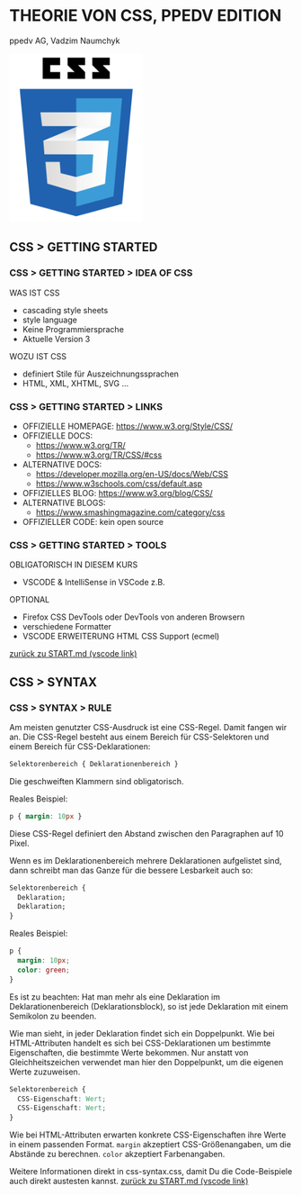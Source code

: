 # THEORIE VON CSS, PPEDV EDITION

ppedv AG, Vadzim Naumchyk

<img src="css-images/css-logo.png" alt="css-logo" height="300"/>

<!-- 
IDEEN
http://bennettfeely.com/clippy/ clip-path
http://www.spritecow.com/

PFLEGEN DIESER FOLIEN
Überschriften vereinheitlichen (06.01.2020)
draft-Folien und Abschnitte ausblenden
Folien mit viel Code in Demos übernehmen
in Demos übernommenen Folien mit #demo versehen
Folien auf Englisch übersetzen
Folien mit weniger als 5 Zeilen Text mit anderen Folien vereinen
LABS einbinden und vereinheitlichen
Code-Bilder als Text umschreiben
???, !!! und #todo abarbeiten
Tabellen vereinheitlichen (Folie mit Tabelle im Folienmaster anlegen?)
-->

## CSS > GETTING STARTED

### CSS > GETTING STARTED > IDEA OF CSS

WAS IST CSS

- cascading style sheets
- style language
- Keine Programmiersprache
- Aktuelle Version 3   <!-- #checkForUpdates -->

WOZU IST CSS

- definiert Stile für Auszeichnungssprachen
- HTML, XML, XHTML, SVG …

### CSS > GETTING STARTED > LINKS

- OFFIZIELLE HOMEPAGE: <https://www.w3.org/Style/CSS/>
- OFFIZIELLE DOCS:
  - <https://www.w3.org/TR/>
  - <https://www.w3.org/TR/CSS/#css>
- ALTERNATIVE DOCS:
  - <https://developer.mozilla.org/en-US/docs/Web/CSS>
  - <https://www.w3schools.com/css/default.asp>
- OFFIZIELLES BLOG: <https://www.w3.org/blog/CSS/>
- ALTERNATIVE BLOGS:
  - <https://www.smashingmagazine.com/category/css>
- OFFIZIELLER CODE: kein open source

<!--
IN COURSE REMARKS:
http://caniuse.com
Caniuse: zeigt Up-to-date Browser-Support-Tabellen für die Unterstützung von Front-End-Web-Technologien auf Desktop- und mobile Web-Browser

https://hacks.mozilla.org/category/css/
Referenzen
Default Values  https://www.w3schools.com/cssref/css_default_values.asp
Browsersupport
https://www.w3schools.com/cssref/css3_browsersupport.asp

BLOGS:
https://hacks.mozilla.org/category/css/
https://www.smashingmagazine.com/category/css

VLOGS:
https://www.youtube.com/channel/UCh5UlGiu9d6LegIeUCW4N1w

-------------------------------------------------------
PREPARATION REMARKS:

??? abarbeiten
https://www.smashingmagazine.com/2019/10/guide-new-experimental-css-devtools-firefox/

 -->

### CSS > GETTING STARTED > TOOLS

OBLIGATORISCH IN DIESEM KURS

- VSCODE & IntelliSense in VSCode z.B.

OPTIONAL

- Firefox CSS DevTools oder DevTools von anderen Browsern
- verschiedene Formatter
- VSCODE ERWEITERUNG HTML CSS Support (ecmel)

<!--
IN COURSE REMARKS:

-------------------------------------------------------
PREPARATION REMARKS:

/* class-Selektor */
        .borderClass {
            /* font-weight: bold; */
            border: 1px solid red;
        }
warum font auch an Kindelementen
border nur am ersten Element ???

??? was macht html css support vscode erweiterung ?
 -->

[zurück zu START.md (vscode link)](../../START.md#m02--css-getting-started)

## CSS > SYNTAX

### CSS > SYNTAX > RULE

Am meisten genutzter CSS-Ausdruck ist eine CSS-Regel. Damit fangen wir an. Die CSS-Regel besteht aus einem Bereich für CSS-Selektoren und einem Bereich für CSS-Deklarationen:

```css
Selektorenbereich { Deklarationenbereich }
```

Die geschweiften Klammern sind obligatorisch.

Reales Beispiel:

```css
p { margin: 10px }
```

Diese CSS-Regel definiert den Abstand zwischen den Paragraphen auf 10 Pixel.

Wenn es im Deklarationenbereich mehrere Deklarationen aufgelistet sind, dann schreibt man das Ganze für die bessere Lesbarkeit auch so:

```css
Selektorenbereich {
  Deklaration;
  Deklaration;
}
```

Reales Beispiel:

```css
p {
  margin: 10px;
  color: green;
}
```

Es ist zu beachten: Hat man mehr als eine Deklaration im Deklarationenbereich (Deklarationsblock), so ist jede Deklaration mit einem Semikolon zu beenden.

Wie man sieht, in jeder Deklaration findet sich ein Doppelpunkt. Wie bei HTML-Attributen handelt es sich bei CSS-Deklarationen um bestimmte Eigenschaften, die bestimmte Werte bekommen. Nur anstatt von Gleichheitszeichen verwendet man hier den Doppelpunkt, um die eigenen Werte zuzuweisen.

```css
Selektorenbereich {
  CSS-Eigenschaft: Wert;
  CSS-Eigenschaft: Wert;
}
```

Wie bei HTML-Attributen erwarten konkrete CSS-Eigenschaften ihre Werte in einem passenden Format.
`margin` akzeptiert CSS-Größenangaben, um die Abstände zu berechnen.
`color` akzeptiert Farbenangaben.

Weitere Informationen direkt in css-syntax.css, damit Du die Code-Beispiele auch direkt austesten kannst.
[zurück zu START.md (vscode link)](../../START.md#m05--css-syntax)
